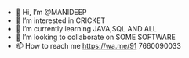 - 👋 Hi, I’m @MANIDEEP
- 👀 I’m interested in CRICKET
- 🌱 I’m currently learning JAVA,SQL AND ALL
- 💞️ I’m looking to collaborate on SOME SOFTWARE
- 📫 How to reach me  https://wa.me/91 7660090033

<!---
deepu385/deepu385 is a ✨ special ✨ repository because its `README.md` (this file) appears on your GitHub profile.
You can click the Preview link to take a look at your changes.
--->
